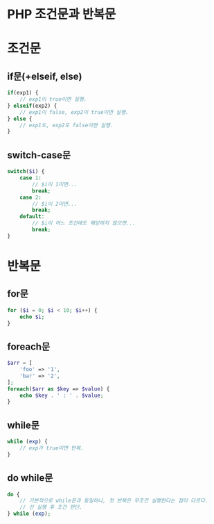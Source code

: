 # PHP 조건문과 반복문

# 조건문

## if문(+elseif, else)
```php
if(exp1) {
    // exp1이 true이면 실행.
} elseif(exp2) {
    // exp1이 false, exp2이 true이면 실행.
} else {
    // exp1도, exp2도 false이면 실행.
}
```

## switch-case문
```php
switch($i) {
    case 1:
        // $i이 1이면...
        break;
    case 2:
        // $i이 2이면...
        break;
    default:
        // $i이 어느 조건에도 해당하지 않으면...
        break;
}
```


# 반복문
## for문
```php
for ($i = 0; $i < 10; $i++) {
    echo $i;
}
```

## foreach문
```php
$arr = [
    'foo' => '1',
    'bar' => '2',
];
foreach($arr as $key => $value) {
    echo $key . ' : ' . $value;
}
```

## while문
```php
while (exp) {
    // exp가 true이면 반복.
}
```

## do while문
```php
do {
    // 기본적으로 while문과 동일하나, 첫 반복은 무조건 실행한다는 점이 다르다.
    // 선 실행 후 조건 판단.
} while (exp);
```